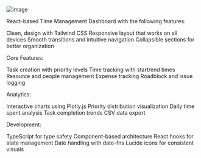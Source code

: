 ![image](https://github.com/user-attachments/assets/5fa070e0-6bc8-4305-b7e0-e94b6add7b7f)

 React-based Time Management Dashboard with the following features:

Clean, design with Tailwind CSS
Responsive layout that works on all devices
Smooth transitions and intuitive navigation
Collapsible sections for better organization

Core Features:

Task creation with priority levels
Time tracking with start/end times
Resource and people management
Expense tracking
Roadblock and issue logging

Analytics:

Interactive charts using Plotly.js
Priority distribution visualization
Daily time spent analysis
Task completion trends
CSV data export

Development:

TypeScript for type safety
Component-based architecture
React hooks for state management
Date handling with date-fns
Lucide icons for consistent visuals
